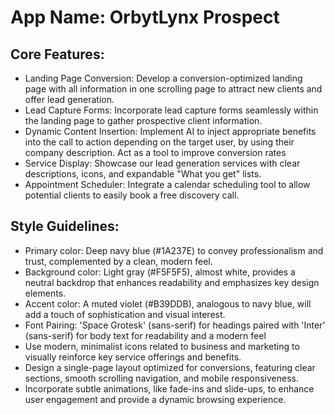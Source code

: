 # **App Name**: OrbytLynx Prospect

## Core Features:

- Landing Page Conversion: Develop a conversion-optimized landing page with all information in one scrolling page to attract new clients and offer lead generation.
- Lead Capture Forms: Incorporate lead capture forms seamlessly within the landing page to gather prospective client information.
- Dynamic Content Insertion: Implement AI to inject appropriate benefits into the call to action depending on the target user, by using their company description. Act as a tool to improve conversion rates
- Service Display: Showcase our lead generation services with clear descriptions, icons, and expandable "What you get" lists.
- Appointment Scheduler: Integrate a calendar scheduling tool to allow potential clients to easily book a free discovery call.

## Style Guidelines:

- Primary color: Deep navy blue (#1A237E) to convey professionalism and trust, complemented by a clean, modern feel.
- Background color: Light gray (#F5F5F5), almost white, provides a neutral backdrop that enhances readability and emphasizes key design elements.
- Accent color: A muted violet (#B39DDB), analogous to navy blue, will add a touch of sophistication and visual interest.
- Font Pairing: 'Space Grotesk' (sans-serif) for headings paired with 'Inter' (sans-serif) for body text for readability and a modern feel
- Use modern, minimalist icons related to business and marketing to visually reinforce key service offerings and benefits.
- Design a single-page layout optimized for conversions, featuring clear sections, smooth scrolling navigation, and mobile responsiveness.
- Incorporate subtle animations, like fade-ins and slide-ups, to enhance user engagement and provide a dynamic browsing experience.